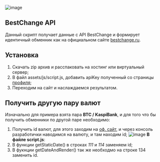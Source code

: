![image](https://github.com/user-attachments/assets/2f2bc363-aede-4ce2-bbab-5a4f626ecf18)

## BestChange API
Данный скрипт получает данные с API BestChange и формирует идентичный обменник как на официальном сайте [bestchange.ru]([url](https://www.bestchange.ru/)).

## Установка
1. Скачать zip архив и расспаковать на хостинг или виртуальный сервер;
2. В файл assets/js/script.js, добавить apiKey полученный со страницы [профиля]([url](https://www.bestchange.ru/partner/profile.html));
3. Переходим на сайт и наслаждаемся результатом.

## Получить другую пару валют
Изначально для примера взята пара **BTC / KaspiBank**, и для того что бы получить обменники по другой паре необходимо:
1. Получить id валют, для этого заходим на [оф. сайт]([url](https://www.bestchange.ru/)), и через консоль разработички наводимся на валюту, и там находим id;
![image](https://github.com/user-attachments/assets/8a5ab775-ba42-4263-a112-688943a60444)
**В файле script.js**:
2. В функции getStaticDate() в строках _111_ и _114_ заменяем id;
3. В фукнции getDateAndRender() так же необходмо на строке 134 заменить id.
